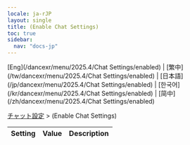 ```yaml
---
locale: ja-rJP
layout: single
title: (Enable Chat Settings)
toc: true
sidebar:
  nav: "docs-jp"
---
```

[Eng](/dancexr/menu/2025.4/Chat Settings/enabled) | [繁中](/tw/dancexr/menu/2025.4/Chat Settings/enabled) | [日本語](/jp/dancexr/menu/2025.4/Chat Settings/enabled) | [한국어](/kr/dancexr/menu/2025.4/Chat Settings/enabled) | [简中](/zh/dancexr/menu/2025.4/Chat Settings/enabled)

[チャット設定](../menu#チャット設定) > (Enable Chat Settings)



| Setting | Value | Description |
| :--- | --- | :--- |
